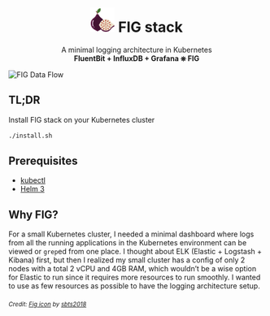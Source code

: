 # <div align="center"><img src="./fig.svg" width="48"> FIG stack</div>

<p align="center">A minimal logging architecture in Kubernetes
<br>
<strong>FluentBit + InfluxDB + Grafana ⎈ FIG</strong>
</p>

![FIG Data Flow](./fFIG-Diagram.drawio.png)


## TL;DR
Install FIG stack on your Kubernetes cluster
```bash
./install.sh
```

## Prerequisites
* [kubectl](https://kubernetes.io/docs/tasks/tools/install-kubectl/)
* [Helm 3](https://helm.sh/docs/intro/install/)

## Why FIG?
For a small Kubernetes cluster, I needed a minimal dashboard where logs from all the running applications in the Kubernetes environment can be viewed or `grep`ed from one place.
I thought about ELK (Elastic + Logstash + Kibana) first, but then I realized my small cluster has a config of only 2 nodes with a total 2 vCPU and 4GB RAM, which wouldn’t be a wise option for Elastic to run since it requires more resources to run smoothly. I wanted to use as few resources as possible to have the logging architecture setup.

<sub>_Credit: [Fig icon](https://www.iconfinder.com/icons/4619630/fig_fruit_food_fruit_fruits_icon) by [sbts2018](https://www.iconfinder.com/sbts2018)_</sub>
